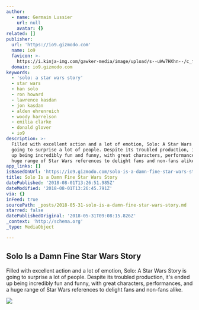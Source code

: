 ```yaml
---
author:
  - name: Germain Lussier
    url: null
    avatar: {}
related: []
publisher:
  url: 'https://io9.gizmodo.com'
  name: io9
  favicon: >-
    https://i.kinja-img.com/gawker-media/image/upload/s--uWw7HXhn--/c_fill,fl_progressive,g_center,h_80,q_80,w_80/eh1hvjxamru5z6aobgwc.png
  domain: io9.gizmodo.com
keywords:
  - 'solo: a star wars story'
  - star wars
  - han solo
  - ron howard
  - lawrence kasdan
  - jon kasdan
  - alden ehrenreich
  - woody harrelson
  - emilia clarke
  - donald glover
  - io9
description: >-
  Filled with excellent action and a lot of emotion, Solo: A Star Wars Story is
  going to surprise a lot of people. Despite its troubled production, it's ended
  up being incredibly fun and funny, with great characters, performances, and a
  huge range of Star Wars references to delight fans and non-fans alike.
app_links: []
isBasedOnUrl: 'https://io9.gizmodo.com/solo-is-a-damn-fine-star-wars-story-1825971193'
title: Solo Is a Damn Fine Star Wars Story
datePublished: '2018-08-01T13:26:51.985Z'
dateModified: '2018-08-01T13:26:45.791Z'
via: {}
inFeed: true
sourcePath: _posts/2018-05-31-solo-is-a-damn-fine-star-wars-story.md
starred: false
datePublishedOriginal: '2018-05-31T09:08:15.826Z'
_context: 'http://schema.org'
_type: MediaObject

---
```

<article style=""><h1>Solo Is a Damn Fine Star Wars Story</h1><p>Filled with excellent action and a lot of emotion, Solo: A Star Wars Story is going to surprise a lot of people. Despite its troubled production, it's ended up being incredibly fun and funny, with great characters, performances, and a huge range of Star Wars references to delight fans and non-fans alike.</p><img src="https://i.kinja-img.com/gawker-media/image/upload/s--XVZZdsaP--/c_fill,fl_progressive,g_center,h_900,q_80,w_1600/gtqqexxjbhwighv1jjsc.jpg" /></article>
